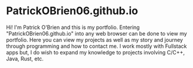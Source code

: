 # PatrickOBrien06.github.io

Hi! I'm Patrick O'Brien and this is my portfolio. Entering "PatrickOBrien06.github.io" into any web browser can be done to view my portfolio. Here you can view my projects as well as my story and journey through programming and how to contact me. I work mostly with Fullstack apps but, I do wish to expand my knowledge to projects involving C/C++, Java, Rust, etc. 
